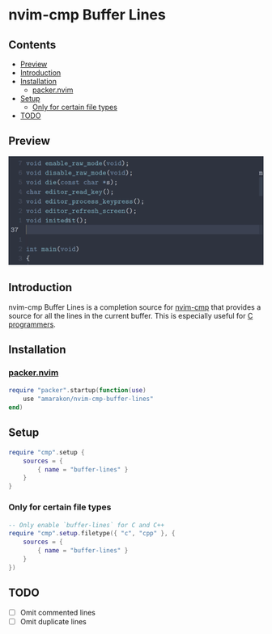 nvim-cmp Buffer Lines
================

## Contents

-   <a href="#preview" id="toc-preview">Preview</a>
-   <a href="#introduction" id="toc-introduction">Introduction</a>
-   <a href="#installation" id="toc-installation">Installation</a>
    -   <a href="#packernvim" id="toc-packernvim"><span>packer.nvim</span></a>
-   <a href="#setup" id="toc-setup">Setup</a>
    -   <a href="#only-for-certain-file-types"
        id="toc-only-for-certain-file-types">Only for certain file types</a>
-   <a href="#todo" id="toc-todo">TODO</a>

## Preview

![](preview.gif)

## Introduction

nvim-cmp Buffer Lines is a completion source for
[nvim-cmp](https://github.com/hrsh7th/nvim-cmp) that provides a source
for all the lines in the current buffer. This is especially useful for
[C programmers](#only-for-certain-file-types).

## Installation

### [packer.nvim](https://github.com/wbthomason/packer.nvim)

``` lua
require "packer".startup(function(use)
    use "amarakon/nvim-cmp-buffer-lines"
end)
```

## Setup

``` lua
require "cmp".setup {
    sources = {
        { name = "buffer-lines" }
    }
}
```

### Only for certain file types

``` lua
-- Only enable `buffer-lines` for C and C++
require "cmp".setup.filetype({ "c", "cpp" }, {
    sources = {
        { name = "buffer-lines" }
    }
})
```

## TODO

-   [ ] Omit commented lines
-   [ ] Omit duplicate lines
